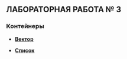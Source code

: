 ## ЛАБОРАТОРНАЯ РАБОТА № 3

### Контейнеры


* [**Вектор**](https://github.com/kovinevmv/oop/tree/master/6304/kovynev/3/m_vector)

* [**Список**](https://github.com/kovinevmv/oop/tree/master/6304/kovynev/3/m_list)



